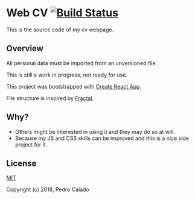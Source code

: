 # Web CV [![Build Status](https://api.travis-ci.org/pdcalado/webcv.svg?branch=master)](https://travis-ci.org/pdcalado/webcv)

This is the source code of my cv webpage.

## Overview

All personal data must be imported from an unversioned file.

This is still a work in progress, not ready for use.

This project was bootstrapped with [Create React App](https://github.com/facebookincubator/create-react-app).

File structure is inspired by [Fractal](https://hackernoon.com/fractal-a-react-app-structure-for-infinite-scale-4dab943092af).

## Why?

* Others might be interested in using it and they may do so at will.
* Because my JS and CSS skills can be improved and this is a nice side project for it.

## License

[MIT](http://opensource.org/licenses/MIT)

Copyright (c) 2018, Pedro Calado